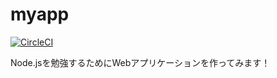 # myapp
[![CircleCI](https://circleci.com/gh/mktoho12/myapp.svg?style=svg)](https://circleci.com/gh/mktoho12/myapp)

Node.jsを勉強するためにWebアプリケーションを作ってみます！
